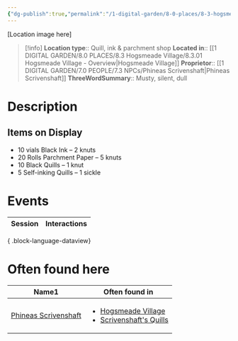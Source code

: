 ```yaml
---
{"dg-publish":true,"permalink":"/1-digital-garden/8-0-places/8-3-hogsmeade-village/8-3-15-scrivenshaft-s-quills/","tags":["#place","#hogsmeade","#shop"]}
---
```


[Location image here]
>[!info]
>**Location type**::  Quill, ink & parchment shop
>**Located in**:: [[1 DIGITAL GARDEN/8.0 PLACES/8.3 Hogsmeade Village/8.3.01 Hogsmeade Village - Overview\|Hogsmeade Village]]
>**Proprietor**:: [[1 DIGITAL GARDEN/7.0 PEOPLE/7.3 NPCs/Phineas Scrivenshaft\|Phineas Scrivenshaft]]
>**ThreeWordSummary**:: Musty, silent, dull 

# Description


## Items on Display

- 10 vials Black Ink – 2 knuts
- 20 Rolls Parchment Paper – 5 knuts
- 10 Black Quills – 1 knut
- 5 Self-inking Quills – 1 sickle

# Events

| Session | Interactions |
| ------- | ------------ |

{ .block-language-dataview}

# Often found here

<div><table class="dataview table-view-table"><thead class="table-view-thead"><tr class="table-view-tr-header"><th class="table-view-th"><span>Name</span><span class="dataview small-text">1</span></th><th class="table-view-th"><span>Often found in</span></th></tr></thead><tbody class="table-view-tbody"><tr><td><span><a data-tooltip-position="top" aria-label="1 DIGITAL GARDEN/7.0 PEOPLE/7.3 NPCs/Phineas Scrivenshaft.md" data-href="1 DIGITAL GARDEN/7.0 PEOPLE/7.3 NPCs/Phineas Scrivenshaft.md" href="1 DIGITAL GARDEN/7.0 PEOPLE/7.3 NPCs/Phineas Scrivenshaft.md" class="internal-link" target="_blank" rel="noopener nofollow">Phineas Scrivenshaft</a></span></td><td><ul class="dataview dataview-ul dataview-result-list-ul"><li class="dataview-result-list-li"><span><a data-tooltip-position="top" aria-label="1 DIGITAL GARDEN/8.0 PLACES/8.3 Hogsmeade Village/8.3.01 Hogsmeade Village - Overview.md" data-href="1 DIGITAL GARDEN/8.0 PLACES/8.3 Hogsmeade Village/8.3.01 Hogsmeade Village - Overview.md" href="1 DIGITAL GARDEN/8.0 PLACES/8.3 Hogsmeade Village/8.3.01 Hogsmeade Village - Overview.md" class="internal-link" target="_blank" rel="noopener nofollow">Hogsmeade Village</a></span></li><li class="dataview-result-list-li"><span><a data-tooltip-position="top" aria-label="1 DIGITAL GARDEN/8.0 PLACES/8.3 Hogsmeade Village/8.3.15 Scrivenshaft's Quills.md" data-href="1 DIGITAL GARDEN/8.0 PLACES/8.3 Hogsmeade Village/8.3.15 Scrivenshaft's Quills.md" href="1 DIGITAL GARDEN/8.0 PLACES/8.3 Hogsmeade Village/8.3.15 Scrivenshaft's Quills.md" class="internal-link" target="_blank" rel="noopener nofollow">Scrivenshaft's Quills</a></span></li></ul></td></tr></tbody></table></div>